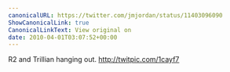 ```yaml
---
canonicalURL: https://twitter.com/jmjordan/status/11403096090
ShowCanonicalLink: true
CanonicalLinkText: View original on
date: 2010-04-01T03:07:52+00:00
---
```

R2 and Trillian hanging out.  http://twitpic.com/1cayf7